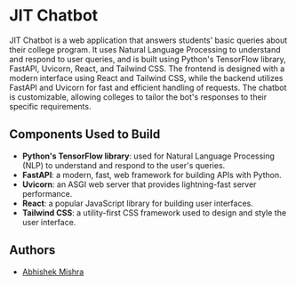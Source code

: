 # JIT Chatbot

JIT Chatbot is a web application that answers students' basic queries about their college program. It uses Natural Language Processing to understand and respond to user queries, and is built using Python's TensorFlow library, FastAPI, Uvicorn, React, and Tailwind CSS. The frontend is designed with a modern interface using React and Tailwind CSS, while the backend utilizes FastAPI and Uvicorn for fast and efficient handling of requests. The chatbot is customizable, allowing colleges to tailor the bot's responses to their specific requirements.

## Components Used to Build

- **Python's TensorFlow library**: used for Natural Language Processing (NLP) to understand and respond to the user's queries.
- **FastAPI**: a modern, fast, web framework for building APIs with Python.
- **Uvicorn**: an ASGI web server that provides lightning-fast server performance.
- **React**: a popular JavaScript library for building user interfaces.
- **Tailwind CSS**: a utility-first CSS framework used to design and style the user interface.


## Authors

- [Abhishek Mishra](https://github.com/mishrababhishek)

